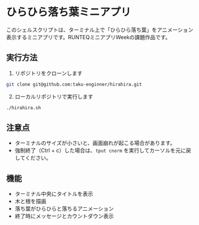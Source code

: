 # ひらひら落ち葉ミニアプリ

このシェルスクリプトは、ターミナル上で「ひらひら落ち葉」をアニメーション表示するミニアプリです。RUNTEQミニアプリWeekの課題作品です。

## 実行方法
1. リポジトリをクローンします
```sh
git clone git@github.com:taku-enginner/hirahira.git
```
2. ローカルリポジトリで実行します

```sh
./hirahira.sh
```

## 注意点

- ターミナルのサイズが小さいと、画面崩れが起こる場合があります。
- 強制終了（Ctrl + c）した場合は、`tput cnorm` を実行してカーソルを元に戻してください。

## 機能

- ターミナル中央にタイトルを表示
- 木と根を描画
- 落ち葉がひらひらと落ちるアニメーション
- 終了時にメッセージとカウントダウン表示
